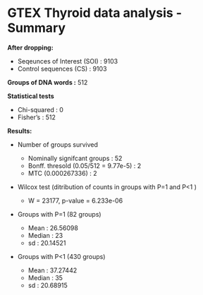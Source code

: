 # GTEX Thyroid data analysis - Summary 

**After dropping:**

  - Seqeunces of Interest (SOI) : 9103
  - Control sequences (CS) : 9103

**Groups of DNA words :** 512 

**Statistical tests**

  - Chi-squared : 0
  - Fisher’s    : 512

**Results:**

  - Number of groups survived
      * Nominally signifcant groups : 52
      * Bonff. thresold (0.05/512 = 9.77e-5)  : 2
      * MTC (0.000267336) : 2

  - Wilcox test (ditribution of counts in groups with P=1 and P<1 )
      * W = 23177, p-value = 6.233e-06

  - Groups with P=1 (82 groups)
      * Mean   : 26.56098
      * Median : 23
      * sd     : 20.14521

  - Groups with P<1 (430 groups)
      * Mean   : 37.27442
      * Median : 35
      * sd     : 20.68915


